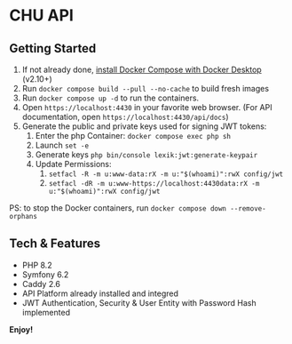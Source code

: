 # CHU API

## Getting Started

1. If not already done, [install Docker Compose with Docker Desktop](https://docs.docker.com/compose/install/) (v2.10+)
2. Run `docker compose build --pull --no-cache` to build fresh images
3. Run `docker compose up -d` to run the containers.
4. Open `https://localhost:4430` in your favorite web browser. (For API documentation, open `https://localhost:4430/api/docs`)
5. Generate the public and private keys used for signing JWT tokens:
   1. Enter the php Container: `docker compose exec php sh`
   2. Launch `set -e`
   3. Generate keys `php bin/console lexik:jwt:generate-keypair`
   4. Update Permissions:
      1. `setfacl -R -m u:www-data:rX -m u:"$(whoami)":rwX config/jwt`
      2. `setfacl -dR -m u:www-https://localhost:4430data:rX -m u:"$(whoami)":rwX config/jwt`

PS: to stop the Docker containers, run `docker compose down --remove-orphans`

## Tech & Features

* PHP 8.2
* Symfony 6.2
* Caddy 2.6
* API Platform already installed and integred
* JWT Authentication, Security & User Entity with Password Hash implemented

**Enjoy!**
